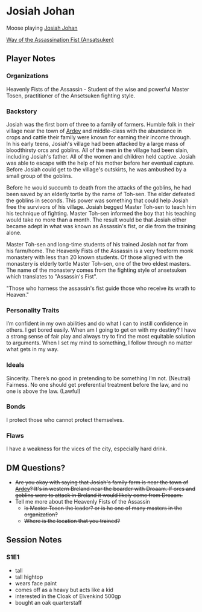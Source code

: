 # Josiah Johan

Moose playing [Josiah Johan](https://www.dndbeyond.com/characters/95668348)

[Way of the Assassination Fist (Ansatsuken)](https://www.dndbeyond.com/subclasses/1675908-way-of-the-assassination-fist-ansatsuken)

## Player Notes

### Organizations

Heavenly Fists of the Assassin - Student of the wise and powerful Master Tosen, practitioner of the Ansetsuken fighting style.

### Backstory

Josiah was the first born of three to a family of farmers. Humble folk in their village near the town of [Ardev](https://eberron.fandom.com/wiki/Ardev) and middle-class with the abundance in crops and cattle their family were known for earning their income through. In his early teens, Josiah's village had been attacked by a large mass of bloodthirsty orcs and goblins. All of the men in the village had been slain, including Josiah's father. All of the women and children held captive. Josiah was able to escape with the help of his mother before her eventual capture. Before Josiah could get to the village's outskirts, he was ambushed by a small group of the goblins.

Before he would succumb to death from the attacks of the goblins, he had been saved by an elderly tortle by the name of Toh-sen. The elder defeated the goblins in seconds. This power was something that could help Josiah free the survivors of his village. Josiah begged Master Toh-sen to teach him his technique of fighting. Master Toh-sen informed the boy that his teaching would take no more than a month. The result would be that Josiah either became adept in what was known as Assassin's fist, or die from the training alone.

Master Toh-sen and long-time students of his trained Josiah not far from his farm/home. The Heavenly Fists of the Assassin is a very freeform monk monastery with less than 20 known students. Of those aligned with the monastery is elderly tortle Master Toh-sen, one of the two eldest masters. The name of the monastery comes from the fighting style of ansetsuken which translates to "Assassin's Fist".

"Those who harness the assassin's fist guide those who receive its wrath to Heaven."

### Personality Traits

I’m confident in my own abilities and do what I can to instill confidence in others.
I get bored easily. When am I going to get on with my destiny?
I have a strong sense of fair play and always try to find the most equitable solution to arguments.
When I set my mind to something, I follow through no matter what gets in my way.

### Ideals

Sincerity. There’s no good in pretending to be something I’m not. (Neutral)
Fairness. No one should get preferential treatment before the law, and no one is above the law. (Lawful)

### Bonds

I protect those who cannot protect themselves.

### Flaws

I have a weakness for the vices of the city, especially hard drink.

## DM Questions?

- ~~Are you okay with saying that Josiah's family farm is near the town of [Ardev](https://eberron.fandom.com/wiki/Ardev)? It's in western Breland near the boarder with Droaam. If orcs and goblins were to attack in Breland it would likely come from Droaam.~~
- Tell me more about the Heavenly Fists of the Assassin
  - ~~Is Master Tosen the leader? or is he one of many masters in the organization?~~
  - ~~Where is the location that you trained?~~

## Session Notes

### S1E1

- tall
- tall hightop
- wears face paint
- comes off as a heavy but acts like a kid
- interested in the Cloak of Elvenkind 500gp
- bought an oak quarterstaff